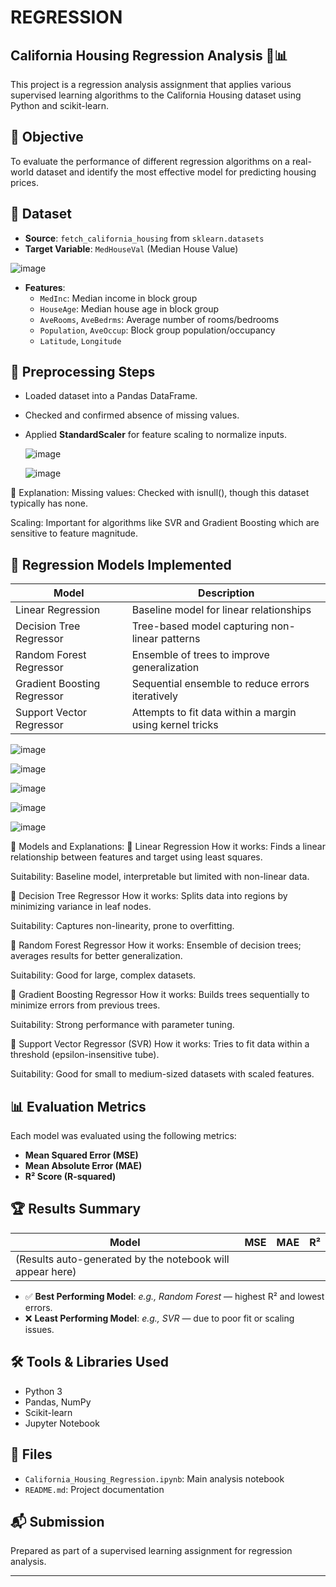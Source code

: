 # REGRESSION

## California Housing Regression Analysis 🏡📊

This project is a regression analysis assignment that applies various supervised learning algorithms to the California Housing dataset using Python and scikit-learn.

## 📌 Objective

To evaluate the performance of different regression algorithms on a real-world dataset and identify the most effective model for predicting housing prices.

## 📂 Dataset

- **Source**: `fetch_california_housing` from `sklearn.datasets`
- **Target Variable**: `MedHouseVal` (Median House Value)

![image](https://github.com/user-attachments/assets/5bf63d40-97a3-48d7-8fd1-0b14db7f0954)


- **Features**:
  - `MedInc`: Median income in block group
  - `HouseAge`: Median house age in block group
  - `AveRooms`, `AveBedrms`: Average number of rooms/bedrooms
  - `Population`, `AveOccup`: Block group population/occupancy
  - `Latitude`, `Longitude`

## 🔧 Preprocessing Steps

- Loaded dataset into a Pandas DataFrame.
- Checked and confirmed absence of missing values.
- Applied **StandardScaler** for feature scaling to normalize inputs.

  ![image](https://github.com/user-attachments/assets/8cd45040-d28d-4377-959b-4753058128db)

  ![image](https://github.com/user-attachments/assets/55748f6e-42fa-4d01-a077-e083de7ab109)


🔹 Explanation:
Missing values: Checked with isnull(), though this dataset typically has none.

Scaling: Important for algorithms like SVR and Gradient Boosting which are sensitive to feature magnitude.



## 🤖 Regression Models Implemented

| Model                  | Description |
|------------------------|-------------|
| Linear Regression      | Baseline model for linear relationships |
| Decision Tree Regressor | Tree-based model capturing non-linear patterns |
| Random Forest Regressor | Ensemble of trees to improve generalization |
| Gradient Boosting Regressor | Sequential ensemble to reduce errors iteratively |
| Support Vector Regressor | Attempts to fit data within a margin using kernel tricks |


![image](https://github.com/user-attachments/assets/dca119a9-46a9-482a-83d7-6f28e987a4dd)

![image](https://github.com/user-attachments/assets/08e5ad63-53b1-43f5-9ff9-30c15f56743f)

![image](https://github.com/user-attachments/assets/6b9ef7b0-87c9-478d-8ad7-f79ba0a03d86)

![image](https://github.com/user-attachments/assets/61494efa-508b-4c4f-9583-23f124f965bd)

![image](https://github.com/user-attachments/assets/a833cf11-3d88-4dfa-b7d4-410fca721bce)


🔹 Models and Explanations:
🔸 Linear Regression
How it works: Finds a linear relationship between features and target using least squares.

Suitability: Baseline model, interpretable but limited with non-linear data.

🔸 Decision Tree Regressor
How it works: Splits data into regions by minimizing variance in leaf nodes.

Suitability: Captures non-linearity, prone to overfitting.

🔸 Random Forest Regressor
How it works: Ensemble of decision trees; averages results for better generalization.

Suitability: Good for large, complex datasets.

🔸 Gradient Boosting Regressor
How it works: Builds trees sequentially to minimize errors from previous trees.

Suitability: Strong performance with parameter tuning.

🔸 Support Vector Regressor (SVR)
How it works: Tries to fit data within a threshold (epsilon-insensitive tube).

Suitability: Good for small to medium-sized datasets with scaled features.


## 📊 Evaluation Metrics

Each model was evaluated using the following metrics:
- **Mean Squared Error (MSE)**
- **Mean Absolute Error (MAE)**
- **R² Score (R-squared)**

## 🏆 Results Summary

| Model | MSE | MAE | R² |
|-------|-----|-----|----|
| (Results auto-generated by the notebook will appear here) |

- ✅ **Best Performing Model**: *e.g., Random Forest* — highest R² and lowest errors.
- ❌ **Least Performing Model**: *e.g., SVR* — due to poor fit or scaling issues.

## 🛠 Tools & Libraries Used

- Python 3
- Pandas, NumPy
- Scikit-learn
- Jupyter Notebook

## 📁 Files

- `California_Housing_Regression.ipynb`: Main analysis notebook
- `README.md`: Project documentation

## 📬 Submission

Prepared as part of a supervised learning assignment for regression analysis.

---

